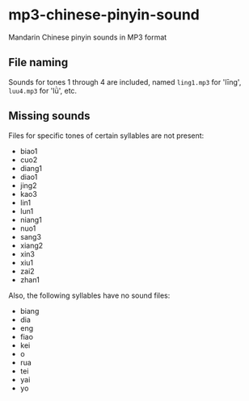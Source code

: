 
mp3-chinese-pinyin-sound
========================

Mandarin Chinese pinyin sounds in MP3 format


## File naming

Sounds for tones 1 through 4 are included, named `ling1.mp3` for 'līng', `luu4.mp3` for 'lǜ', etc.


## Missing sounds

Files for specific tones of certain syllables are not present:

- biao1
- cuo2
- diang1
- diao1
- jing2
- kao3
- lin1
- lun1
- niang1
- nuo1
- sang3
- xiang2
- xin3
- xiu1
- zai2
- zhan1

Also, the following syllables have no sound files:

- biang
- dia
- eng
- fiao
- kei
- o
- rua
- tei
- yai
- yo

